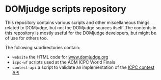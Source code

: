 # DOMjudge scripts repository

This repository contains various scripts and other miscellaneous
things related to DOMjudge, but not the DOMjudge sources itself.
The contents in this repository is mostly useful for the DOMjudge
developers, but might be of use for others too.

The following subdirectories contain:
* `website` the HTML code for www.domjudge.org
* `icpc-wf` scripts used at the ACM ICPC World Finals
* `contest-api` a script to validate an implementation of the
  [ICPC contest API](https://clics.ecs.baylor.edu/index.php/Contest_API)
